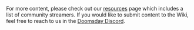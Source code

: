 <!-- markdownlint-disable first-line-heading -->

For more content, please check out our [resources][resources] page which
includes a list of community streamers. If you would like to submit content to
the Wiki, feel free to reach to us in the [Doomsday Discord][discord].

[discord]: /discord
[resources]: /appendices/resources
